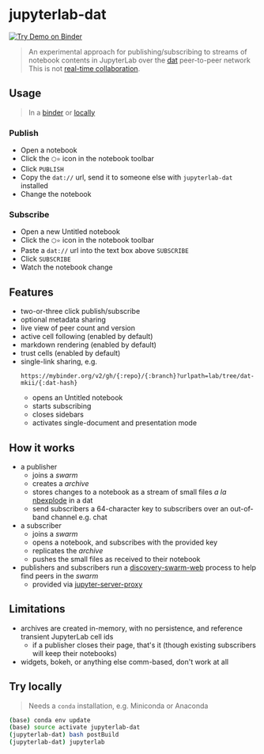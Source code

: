 # jupyterlab-dat

[![Try Demo on Binder][badge]][binder]

> An experimental approach for publishing/subscribing to streams of notebook
> contents in JupyterLab over the [dat](https://dat.foundation) peer-to-peer network
> This is not [real-time collaboration][rtc].

## Usage

> In a [binder][] or [locally](#try-locally)

### Publish

- Open a notebook
- Click the `⬡⭐` icon in the notebook toolbar
- Click `PUBLISH`
- Copy the `dat://` url, send it to someone else with `jupyterlab-dat` installed
- Change the notebook

### Subscribe

- Open a new Untitled notebook
- Click the `⬡⭐` icon in the notebook toolbar
- Paste a `dat://` url into the text box above `SUBSCRIBE`
- Click `SUBSCRIBE`
- Watch the notebook change

## Features

- two-or-three click publish/subscribe
- optional metadata sharing
- live view of peer count and version
- active cell following (enabled by default)
- markdown rendering (enabled by default)
- trust cells (enabled by default)
- single-link sharing, e.g.
  ```
  https://mybinder.org/v2/gh/{:repo}/{:branch}?urlpath=lab/tree/dat-mkii/{:dat-hash}
  ```
  - opens an Untitled notebook
  - starts subscribing
  - closes sidebars
  - activates single-document and presentation mode

## How it works

- a publisher
  - joins a _swarm_
  - creates a _archive_
  - stores changes to a notebook as a stream of small files _a la_ [nbexplode][] in a dat
  - send subscribers a 64-character key to subscribers over an out-of-band channel e.g. chat
- a subscriber
  - joins a _swarm_
  - opens a notebook, and subscribes with the provided key
  - replicates the _archive_
  - pushes the small files as received to their notebook
- publishers and subscribers run a [discovery-swarm-web][] process to help find peers in the _swarm_
  - provided via [jupyter-server-proxy][]

## Limitations

- archives are created in-memory, with no persistence, and reference transient
  JupyterLab cell ids
  - if a publisher closes their page, that's it (though existing subscribers
    will keep their notebooks)
- widgets, bokeh, or anything else comm-based, don't work at all

## Try locally

> Needs a `conda` installation, e.g. Miniconda or Anaconda

```bash
(base) conda env update
(base) source activate jupyterlab-dat
(jupyterlab-dat) bash postBuild
(jupyterlab-dat) jupyterlab
```

[binder]: https://mybinder.org/v2/gh/deathbeds/jupyterlab-dat/master?urlpath=lab
[badge]: https://mybinder.org/badge_logo.svg
[nbexplode]: https://github.com/takluyver/nbexplode
[jupyter-server-proxy]: https://github.com/jupyterhub/jupyter-server-proxy
[discovery-swarm-web]: https://github.com/RangerMauve/discovery-swarm-web
[rtc]: https://github.com/jupyterlab/jupyterlab/issues/5382
